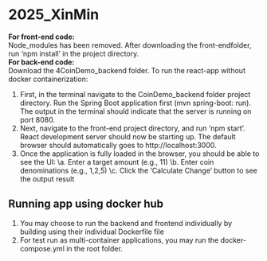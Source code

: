 # 2025_XinMin
**For front-end code:**\
Node_modules has been removed. After downloading the front-endfolder, run ‘npm install’ in the project directory.\
**For back-end code:**\
Download the 4CoinDemo_backend folder.
To run the react-app without docker containerization: 
1)	First, in the terminal navigate to the CoinDemo_backend folder project directory. Run the Spring Boot application first (mvn spring-boot: run). The output in the terminal should indicate that the server is running on port 8080.
2)	Next, navigate to the front-end project directory, and run ‘npm start’. React development server should now be starting up. The default browser should automatically goes to http://localhost:3000.
3)	Once the application is fully loaded in the browser, you should be able to see the UI:
\a.	Enter a target amount (e.g., 11)
\b.	Enter coin denominations (e.g., 1,2,5)
\c.	Click the ‘Calculate Change’ button to see the output result

## Running app using docker hub
1) You may choose to run the backend and frontend individually by building using their individual Dockerfile file
2) For test run as multi-container applications, you may run the docker-compose.yml in the root folder.

